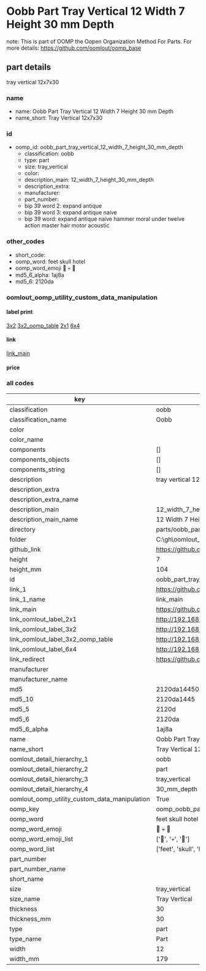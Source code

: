 # Oobb Part Tray Vertical 12 Width 7 Height 30 mm Depth  

note: This is part of OOMP the Oopen Organization Method For Parts. For more details: https://github.com/oomlout/oomp_base

##  part details
  



tray vertical 12x7x30



### name
* name: Oobb Part Tray Vertical 12 Width 7 Height 30 mm Depth
* name_short: Tray Vertical 12x7x30 
### id
* oomp_id: oobb_part_tray_vertical_12_width_7_height_30_mm_depth
  * classification: oobb
  * type: part
  * size: tray_vertical
  * color: 
  * description_main: 12_width_7_height_30_mm_depth
  * description_extra: 
  * manufacturer: 
  * part_number: 
  * bip 39 word 2: expand antique
  * bip 39 word 3: expand antique naive
  * bip 39 word: expand antique naive hammer moral under twelve action master hair motor acoustic

### other_codes
* short_code: 
* oomp_word: feet skull hotel
* oomp_word_emoji :feet: :skull: :hotel:
* md5_6_alpha: 1aj8a
* md5_6: 2120da






### oomlout_oomp_utility_custom_data_manipulation
#### label print
[3x2](http://192.168.1.245:1112/?label=oomp%201aj8a)
[3x2_oomp_table](http://192.168.1.108:1112/?label=oomp%201aj8a)
[2x1](http://192.168.1.242:1112/?label=oomp%201aj8a)
[6x4](http://192.168.1.55:1112/?label=oomp%201aj8a)    

#### link

[link_main](https://github.com/oomlout/oomlout_oobb_version_4_generated_parts/tree/main/navigation_oomp/oobb/part/tray_vertical/12_width_7_height_30_mm_depth/part)                              

#### price







### all codes 
| key | value |  
| --- | --- |  
| classification | oobb |  
| classification_name | Oobb |  
| color |  |  
| color_name |  |  
| components | [] |  
| components_objects | [] |  
| components_string | [] |  
| description | tray vertical 12x7x30 |  
| description_extra |  |  
| description_extra_name |  |  
| description_main | 12_width_7_height_30_mm_depth |  
| description_main_name | 12 Width 7 Height 30 mm Depth |  
| directory | parts/oobb_part_tray_vertical_12_width_7_height_30_mm_depth |  
| folder | C:\gh\oomlout_oobb_version_4_generated_parts\parts\oobb_part_tray_vertical_12_width_7_height_30_mm_depth |  
| github_link | https://github.com/oomlout/oomlout_oomp_part_src/tree/main/parts/oobb_part_tray_vertical_12_width_7_height_30_mm_depth |  
| height | 7 |  
| height_mm | 104 |  
| id | oobb_part_tray_vertical_12_width_7_height_30_mm_depth |  
| link_1 | https://github.com/oomlout/oomlout_oobb_version_4_generated_parts/tree/main/navigation_oomp/oobb/part/tray_vertical/12_width_7_height_30_mm_depth/part |  
| link_1_name | link_main |  
| link_main | https://github.com/oomlout/oomlout_oobb_version_4_generated_parts/tree/main/navigation_oomp/oobb/part/tray_vertical/12_width_7_height_30_mm_depth/part |  
| link_oomlout_label_2x1 | http://192.168.1.242:1112/?label=oomp%201aj8a |  
| link_oomlout_label_3x2 | http://192.168.1.245:1112/?label=oomp%201aj8a |  
| link_oomlout_label_3x2_oomp_table | http://192.168.1.108:1112/?label=oomp%201aj8a |  
| link_oomlout_label_6x4 | http://192.168.1.55:1112/?label=oomp%201aj8a |  
| link_redirect | https://github.com/oomlout/oomlout_oobb_version_4_generated_parts/tree/main/parts/oobb_tray_vertical_12_07_30 |  
| manufacturer |  |  
| manufacturer_name |  |  
| md5 | 2120da1445029d63b347d68925427a81 |  
| md5_10 | 2120da1445 |  
| md5_5 | 2120d |  
| md5_6 | 2120da |  
| md5_6_alpha | 1aj8a |  
| name | Oobb Part Tray Vertical 12 Width 7 Height 30 mm Depth |  
| name_short | Tray Vertical 12x7x30  |  
| oomlout_detail_hierarchy_1 | oobb |  
| oomlout_detail_hierarchy_2 | part |  
| oomlout_detail_hierarchy_3 | tray_vertical |  
| oomlout_detail_hierarchy_4 | 30_mm_depth |  
| oomlout_oomp_utility_custom_data_manipulation | True |  
| oomp_key | oomp_oobb_part_tray_vertical_12_width_7_height_30_mm_depth |  
| oomp_word | feet skull hotel |  
| oomp_word_emoji | :feet: :skull: :hotel: |  
| oomp_word_emoji_list | [':feet:', ':skull:', ':hotel:'] |  
| oomp_word_list | ['feet', 'skull', 'hotel'] |  
| part_number |  |  
| part_number_name |  |  
| short_name |  |  
| size | tray_vertical |  
| size_name | Tray Vertical |  
| thickness | 30 |  
| thickness_mm | 30 |  
| type | part |  
| type_name | Part |  
| width | 12 |  
| width_mm | 179 |  
